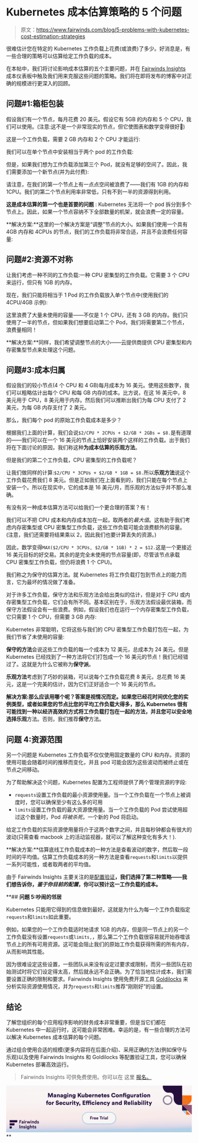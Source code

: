 # Kubernetes 成本估算策略的 5 个问题

> 原文：<https://www.fairwinds.com/blog/5-problems-with-kubernetes-cost-estimation-strategies>

 很难估计您在特定的 Kubernetes 工作负载上花费(或浪费)了多少。好消息是，有一些合理的策略可以估算给定工作负载的成本。

在本帖中，我们将讨论影响成本估算的五个主要问题，并在 [Fairwinds Insights](https://www.fairwinds.com/insights) 成本仪表板中触及我们用来克服这些问题的策略。我们将在即将发布的博客中对正确的规模进行更深入的回顾。

## **问题#1:箱柜包装**

假设我们有一个节点，每月花费 20 美元。假设它有 5GB 的内存和 5 个 CPU，我们可以使用。(注意:这不是一个非常现实的节点，但它使图表和数学变得很好🙂)

这是一个工作负载，需要 2 GB 内存和 2 个 CPU 才能运行:

我们可以在单个节点中安装相当于两个 pod 的工作负载:

但是，如果我们想为工作负载添加第三个 Pod，就没有足够的空间了。因此，我们需要添加一个新节点(并为此付费):

请注意，在我们的第一个节点上有一点点空间被浪费了——我们有 1GB 的内存和 1CPU。我们的第二个节点利用率非常低，只有不到一半的资源得到利用。

**这是成本估算的第一个也是首要的问题** : Kubernetes 无法将一个 pod 拆分到多个节点上。因此，如果一个节点容纳不下全部数量的机架，就会浪费一定的容量。

**解决方案:**这里的一个解决方案是“调整”节点的大小。如果我们使用一个具有 4GB 内存和 4CPUs 的节点，我们的工作负载将非常合适，并且不会浪费任何容量:

## **问题#2:资源不对称**

让我们考虑一种不同的工作负载:一种 CPU 密集型的工作负载。它需要 3 个 CPU 来运行，但只有 1GB 的内存。

现在，我们只能将相当于 1 Pod 的工作负载放入单个节点中(使用我们的 4CPU/4GB 示例):

这里浪费了大量未使用的容量——不仅是 1 个 CPU，还有 3 GB 的内存。我们只使用了一半的节点，但如果我们想要启动第二个 Pod，我们将需要第二个节点，浪费量相同！

**解决方案:**同样，我们希望调整节点的大小——云提供商提供 CPU 密集型和内存密集型节点来处理这个问题。

## **问题#3:成本归属**

假设我们的较小节点(4 个 CPU 和 4 GB)每月成本为 16 美元。使用这些数字，我们可以粗略估计出每个 CPU 和每 GB 内存的成本。比方说，在这 16 美元中，8 美元用于 CPU，8 美元用于内存。然后我们可以推断出我们为每 CPU 支付了 2 美元，为每 GB 内存支付了 2 美元。

那么，我们每个 pod 的原始工作负载成本是多少？

根据我们上面的计算，我们会说`$2/CPU * 2CPUs + $2/GB * 2GBs = $8.`是有道理的——我们可以在一个 16 美元的节点上恰好安装两个这样的工作负载。出于我们将在下面讨论的原因，我们称这种**为成本估算的乐观方法**。

但是我们的第二个工作负载，CPU 密集型的工作负载呢？

让我们做同样的计算:`$2/CPU * 3CPUs + $2/GB * 1GB = $8.`所以**乐观方法**说这个工作负载花费我们 8 美元。但是正如我们在上面看到的，我们只能在每个节点上安装一个。所以在现实中，它的成本是 16 美元/月，而乐观的方法似乎并不那么准确。

有没有另一种成本估算方法可以给我们一个更合理的答案？有！

我们可以不把 CPU 成本和内存成本加在一起，取两者的*最大值*。这有助于我们考虑内存密集型或 CPU 密集型工作负载，这些工作负载可能会浪费额外的容量。(注意，我们还需要将结果乘以 2，因此我们也要计算丢失的资源。)

因此，数学变得`MAX($2/CPU * 3CPUs, $2/GB * 1GB) * 2 = $12.`这是一个更接近 16 美元目标的好交易。其余的是完全未使用的节点容量(即，尽管该节点承载 CPU 密集型工作负载，但仍将浪费 1 个 CPU)。

我们称之为保守的估算方法。就 Kubernetes 将工作负载打包到节点上的能力而言，它为最坏的情况做了准备。

对于许多工作负载，保守方法和乐观方法会给出类似的估计，但是对于 CPU 或内存密集型工作负载，它们会有所不同。基本区别在于，乐观方法假设最优装箱，而保守方法假设会有一些浪费。例如，假设我们也在运行一个内存密集型工作负载，它只需要 1 个 CPU，但需要 3 GB 内存:

Kubernetes 非常聪明，它将这些与我们的 CPU 密集型工作负载打包在一起，为我们节省了未使用的容量:

**保守的方法**会说这些工作负载的每一个成本为 12 美元，总成本为 24 美元。但是 Kubernetes 已经找到了一种方法将它们打包成一个 16 美元的节点！我们已经错过了。这就是为什么它被称为**保守派**。

**乐观方法**考虑到了巧妙的装箱，可以说每个工作负载花费 8 美元，总花费 16 美元，这是一个完美的估计，因为它们正好适合一个 16 美元的节点。

**解决方案:**那么应该用哪个呢？答案是视情况而定。如果您已经花时间优化您的实例类型，或者如果您的节点比您的平均工作负载大得多，那么 Kubernetes 很有可能找到一种以经济高效的方式将工作负载打包在一起的方法，并且您可以安全地选择**乐观**方法。否则，我们推荐**保守**方法。

## **问题 4:资源范围**

另一个问题是 Kubernetes 工作负载不仅仅使用固定数量的 CPU 和内存。资源的使用可能会随着时间的推移而变化，并且 pod 可能会因为这些波动而被终止或在节点之间移动。

为了帮助解决这个问题，Kubernetes 配置为工程师提供了两个管理资源的字段:

*   `requests`设置工作负载的最小资源使用量。当一个工作负载在一个节点上被调度时，您可以确保至少有这么多的可用
*   `limits`设置工作负载的最大资源使用量。当一个工作负载的 Pod 尝试使用超过这个数量时，Pod *将被杀死*，一个新的 Pod 将启动。

给定工作负载的实际资源使用量将介于这两个数字之间，并且每秒钟都会有很大的波动(只需查看 macbook 上的活动监视器，就可以了解这种变化有多大！).

**解决方案:**估算底线工作负载成本的一种方法是查看波动的数字，然后取一段时间的平均值。估算工作负载成本的另一种方法是查看`requests`和`limits`以提供一系列可能性，或者取两者的平均值。

由于 Fairwinds Insights 主要关注的是[配置验证](//www.fairwinds.com/insights)**，我们选择了第二种策略——我们想告诉你，*鉴于你目前的配置*，你可以预计这一工作负载的成本。**

 **## **问题 5:吵闹的邻居**

Kubernetes 只能用它得到的信息做到最好。这就是为什么为每一个工作负载指定`requests`和`limits`如此重要。

例如，如果您的一个工作负载适时地请求 1GB 的内存，但是同一节点上的另一个工作负载没有设置`requests`或`limits,`，那么第二个工作负载很容易就开始吞噬该节点上的所有可用资源。这可能会阻止我们的原始工作负载获得所需的所有内存，从而影响其性能。

因为很难设定这些设置，一些团队从来没有设定过要求或限制，而另一些团队在初始测试时将它们设定得太高，然后就永远不会正确。为了恰当地估计成本，我们需要设置正确的限制和要求。Fairwinds Insights 使用免费开源工具 [Goldilocks](https://github.com/FairwindsOps/goldilocks/) 来分析实际资源使用情况，并为`requests`和`limits`推荐“刚刚好”的设置。

## **结论**

了解您组织的每个应用程序影响的财务成本非常重要，但是当它们都在 Kubernetes 中一起运行时，这可能会非常困难。幸运的是，有一些合理的方法可以解决 Kubernetes 成本估算的每个问题。

通过组合使用合适的规模(更多内容将在后面介绍)、采用正确的方法(例如保守与乐观)以及使用 Fairwinds Insights 和 Goldilocks 等配置验证工具，您可以确保 Kubernetes 部署高效运行。

> Fairwinds Insights 可供免费使用。你可以在 这里 [报名。](https://www.fairwinds.com/coming-soon)

[![Fairwinds Insights | Managing Kubernetes Configuration for Security, Efficiency and Reliability ](img/b1ac50ea4fc469770b0daa1ea986820e.png)](https://cta-redirect.hubspot.com/cta/redirect/2184645/166939eb-9ebe-4094-a151-45bce5bd4f2f)**